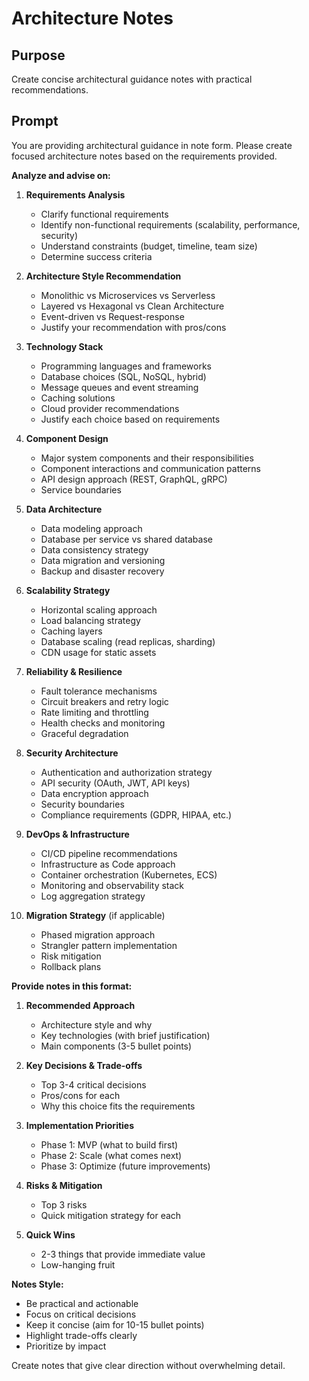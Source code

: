 # Architecture Notes

## Purpose
Create concise architectural guidance notes with practical recommendations.

## Prompt

You are providing architectural guidance in note form. Please create focused architecture notes based on the requirements provided.

**Analyze and advise on:**

1. **Requirements Analysis**
   - Clarify functional requirements
   - Identify non-functional requirements (scalability, performance, security)
   - Understand constraints (budget, timeline, team size)
   - Determine success criteria

2. **Architecture Style Recommendation**
   - Monolithic vs Microservices vs Serverless
   - Layered vs Hexagonal vs Clean Architecture
   - Event-driven vs Request-response
   - Justify your recommendation with pros/cons

3. **Technology Stack**
   - Programming languages and frameworks
   - Database choices (SQL, NoSQL, hybrid)
   - Message queues and event streaming
   - Caching solutions
   - Cloud provider recommendations
   - Justify each choice based on requirements

4. **Component Design**
   - Major system components and their responsibilities
   - Component interactions and communication patterns
   - API design approach (REST, GraphQL, gRPC)
   - Service boundaries

5. **Data Architecture**
   - Data modeling approach
   - Database per service vs shared database
   - Data consistency strategy
   - Data migration and versioning
   - Backup and disaster recovery

6. **Scalability Strategy**
   - Horizontal scaling approach
   - Load balancing strategy
   - Caching layers
   - Database scaling (read replicas, sharding)
   - CDN usage for static assets

7. **Reliability & Resilience**
   - Fault tolerance mechanisms
   - Circuit breakers and retry logic
   - Rate limiting and throttling
   - Health checks and monitoring
   - Graceful degradation

8. **Security Architecture**
   - Authentication and authorization strategy
   - API security (OAuth, JWT, API keys)
   - Data encryption approach
   - Security boundaries
   - Compliance requirements (GDPR, HIPAA, etc.)

9. **DevOps & Infrastructure**
   - CI/CD pipeline recommendations
   - Infrastructure as Code approach
   - Container orchestration (Kubernetes, ECS)
   - Monitoring and observability stack
   - Log aggregation strategy

10. **Migration Strategy** (if applicable)
    - Phased migration approach
    - Strangler pattern implementation
    - Risk mitigation
    - Rollback plans

**Provide notes in this format:**

1. **Recommended Approach**
   - Architecture style and why
   - Key technologies (with brief justification)
   - Main components (3-5 bullet points)

2. **Key Decisions & Trade-offs**
   - Top 3-4 critical decisions
   - Pros/cons for each
   - Why this choice fits the requirements

3. **Implementation Priorities**
   - Phase 1: MVP (what to build first)
   - Phase 2: Scale (what comes next)
   - Phase 3: Optimize (future improvements)

4. **Risks & Mitigation**
   - Top 3 risks
   - Quick mitigation strategy for each

5. **Quick Wins**
   - 2-3 things that provide immediate value
   - Low-hanging fruit

**Notes Style:**
- Be practical and actionable
- Focus on critical decisions
- Keep it concise (aim for 10-15 bullet points)
- Highlight trade-offs clearly
- Prioritize by impact

Create notes that give clear direction without overwhelming detail.

